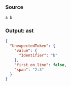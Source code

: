 ### Source
```js check-format:no
a b
```

### Output: ast
```json
{
  "UnexpectedToken": {
    "value": {
      "Identifier": "b"
    },
    "first_on_line": false,
    "span": "2:3"
  }
}
```
